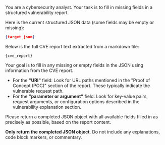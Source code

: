 You are a cybersecurity analyst. Your task is to fill in missing fields in a structured vulnerability report.

Here is the current structured JSON data (some fields may be empty or missing):

```json
{target_json}
```

Below is the full CVE report text extracted from a markdown file:

```
{cve_report}
```

Your goal is to fill in any missing or empty fields in the JSON using information from the CVE report.

- For the **"URI"** field: Look for URL paths mentioned in the "Proof of Concept (POC)" section of the report. These typically indicate the vulnerable request path.
- For the **"parameter or argument"** field: Look for key-value pairs, request arguments, or configuration options described in the vulnerability explanation section.

Please return a completed JSON object with all available fields filled in as precisely as possible, based on the report content.

**Only return the completed JSON object**. Do not include any explanations, code block markers, or commentary.